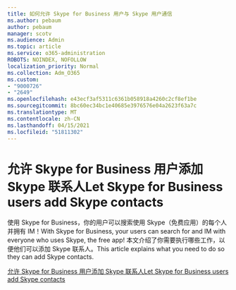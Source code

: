 ```yaml
---
title: 如何允许 Skype for Business 用户与 Skype 用户通信
ms.author: pebaum
author: pebaum
manager: scotv
ms.audience: Admin
ms.topic: article
ms.service: o365-administration
ROBOTS: NOINDEX, NOFOLLOW
localization_priority: Normal
ms.collection: Adm_O365
ms.custom:
- "9000726"
- "2649"
ms.openlocfilehash: e43ecf3af5311c6361b058918a4260c2cf8ef1be
ms.sourcegitcommit: 8bc60ec34bc1e40685e3976576e04a2623f63a7c
ms.translationtype: MT
ms.contentlocale: zh-CN
ms.lasthandoff: 04/15/2021
ms.locfileid: "51811302"
---
```

# <a name="let-skype-for-business-users-add-skype-contacts"></a><span data-ttu-id="3cecb-102">允许 Skype for Business 用户添加 Skype 联系人</span><span class="sxs-lookup"><span data-stu-id="3cecb-102">Let Skype for Business users add Skype contacts</span></span>

<span data-ttu-id="3cecb-103">使用 Skype for Business，你的用户可以搜索使用 Skype（免费应用）的每个人并拥有 IM！</span><span class="sxs-lookup"><span data-stu-id="3cecb-103">With Skype for Business, your users can search for and IM with everyone who uses Skype, the free app!</span></span> <span data-ttu-id="3cecb-104">本文介绍了你需要执行哪些工作，以便他们可以添加 Skype 联系人。</span><span class="sxs-lookup"><span data-stu-id="3cecb-104">This article explains what you need to do so they can add Skype contacts.</span></span>

[<span data-ttu-id="3cecb-105">允许 Skype for Business 用户添加 Skype 联系人</span><span class="sxs-lookup"><span data-stu-id="3cecb-105">Let Skype for Business users add Skype contacts</span></span>](https://docs.microsoft.com/skypeforbusiness/set-up-skype-for-business-online/let-skype-for-business-users-add-skype-contacts)